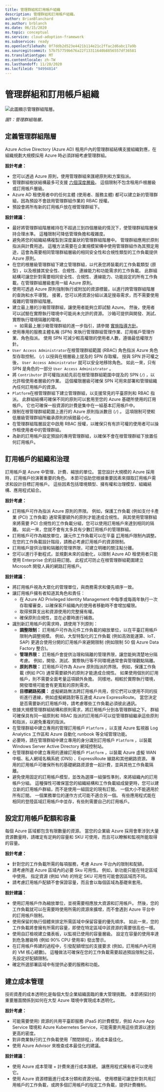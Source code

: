 ```yaml
---
title: 管理群組和訂用帳戶組織
description: 管理群組和訂用帳戶組織。
author: BrianBlanchard
ms.author: brblanch
ms.date: 06/15/2020
ms.topic: conceptual
ms.service: cloud-adoption-framework
ms.subservice: ready
ms.openlocfilehash: 0f7ddb2d523e4421b114e21c2ffac2d6abc17a9b
ms.sourcegitcommit: 57b757759b676a22f13311640b8856557df36581
ms.translationtype: MT
ms.contentlocale: zh-TW
ms.lasthandoff: 11/20/2020
ms.locfileid: "94994814"
---
```

# <a name="management-group-and-subscription-organization"></a>管理群組和訂用帳戶組織

![此圖顯示管理群組階層。](./media/sub-org.png)

_圖1：管理群組階層。_

## <a name="define-a-management-group-hierarchy"></a>定義管理群組階層

Azure Active Directory (Azure AD) 租用戶內的管理群組結構支援組織對應，在組織規劃大規模採用 Azure 時必須詳細考慮管理群組。

**設計考慮：**

- 您可以透過 Azure 原則，使用管理群組來匯總原則和方案指派。
- 管理群組樹狀結構最多可支援 [六個深度層級](/azure/governance/management-groups/overview#hierarchy-of-management-groups-and-subscriptions)。 這個限制不包含租用戶根層級或訂用帳戶層級。
- Azure AD 租使用者中的任何主體 (使用者、服務主體) 都可以建立新的管理群組，因為預設不會啟用管理群組作業的 RBAC 授權。
- 預設會將所有新的訂用帳戶放在根管理群組下。

**設計建議：**

- 最好將管理群組階層維持在不超過三到四個層級的情況下，使管理群組階層保持合理水準。 這種限制可降低管理負擔和複雜度。
- 避免將您的組織結構複製到深度巢狀的管理群組階層中。 管理群組應用於原則指派與計費用途。 這種方法需要在企業規模架構中使用管理群組作為其預定用途，這會為需要相同管理群組層級的相同安全性和合規性類型的工作負載提供 Azure 原則。
- 在您的根層級管理群組下建立管理群組，以代表您將裝載的工作負載類型 (原型) ，以及根據其安全性、合規性、連線能力和功能需求的工作負載。 此群組結構可讓您針對需要相同安全性、合規性、連線能力、功能設定的所有工作負載，在管理群組層級套用一組 Azure 原則。
- 使用可透過 Azure 原則強制執行或附加的資源標籤，以進行跨管理群組階層的查詢和水平導覽。 接著，您可以將資源分組以滿足搜尋需求，而不需要使用複雜的管理群組階層。
- 建立最上層的沙箱管理群組，讓使用者能夠立即試驗 Azure。 然後，使用者可以試驗在實際執行環境中可能尚未允許的資源。 沙箱可提供與開發、測試、實際執行環境隔離的環境。
  - 如需最上層沙箱管理群組的進一步指引，請參閱 [實施指導方針](./implementation-guidelines.md#sandbox-governance-guidance)。
- 使用專用的服務主體名稱 (SPN) 來執行管理群組管理作業、訂用帳戶管理作業、角色指派。 使用 SPN 可減少較高權限的使用者人數，遵循最低權限方針。
- `User Access Administrator`在根管理群組範圍 (RBAC) 角色指派 Azure 角色型存取控制， (`/`) 以授與在根層級上提及的 SPN 存取權。 授與 SPN 許可權之後， `User Access Administrator` 就可以安全地移除角色。 如此一來，只有 SPN 是角色的一部分 `User Access Administrator` 。
- 將 `Contributor` 許可權指派給先前在根管理群組範圍中提及的 SPN (`/`) ，以允許租使用者層級的作業。 這個權限層級可確保 SPN 可用來部署和管理組織內任何訂用帳戶的資源。
- `Platform`在根管理群組下建立管理群組，以支援常見的平臺原則和 RBAC 指派。 此群組結構可確保不同的原則可以套用至您的 Azure 基礎所使用的訂用帳戶。 它也可確保一般資源的計費是集中在一組基本訂用帳戶中。
- 限制在根管理群組範圍上進行的 Azure 原則指派數目 (`/`) 。 這項限制可使較低層級管理群組所繼承原則的偵錯最小化。
- 在管理群組階層設定中啟用 RBAC 授權，以確保只有有許可權的使用者可以操作租使用者中的管理群組。
- 為新的訂用帳戶設定預設的專用管理群組，以確保不會在根管理群組下放置任何訂用帳戶。

## <a name="subscription-organization-and-governance"></a>訂用帳戶的組織和治理

訂用帳戶是 Azure 中管理、計費、縮放的單位。 當您設計大規模的 Azure 採用時，訂用帳戶扮演著重要的角色。 本節可協助您根據重要因素來擷取訂用帳戶需求和設計目標訂用帳戶。 這些因素包括環境類型、擁有權和治理模型、組織結構、應用程式組合。

**設計考慮：**

- 訂用帳戶可作為指派 Azure 原則的界限。 例如，保護工作負載 (例如支付卡產業 (PCI) 工作負載) 通常需要額外的原則才能達成合規性。 與其使用管理群組來將需要 PCI 合規性的工作負載分組，您可以使用訂用帳戶來達到相同的隔離。 如此一來，您就不會有太多具有少數訂用帳戶的管理群組。
- 訂用帳戶可作為縮放單位，讓元件工作負載可以在平臺 [訂](/azure/azure-subscription-service-limits)用帳戶限制內調整。 在您的工作負載設計階段，請務必考慮訂用帳戶的資源限制。
- 訂用帳戶提供治理和隔離的管理界限，可建立明確的關注點分離。
- 您可以進行手動程式，並規劃未來的自動化，以限制 Azure AD 租使用者只能使用 Enterprise 合約註冊訂閱。 此程式可防止在根管理群組範圍建立 Microsoft 開發人員的網路訂用帳戶。

**設計建議：**

- 將訂用帳戶視為大眾化的管理單位，與商務需求和優先順序一致。
- 讓訂用帳戶擁有者知道其角色和責任：
  - 在 Azure AD Privileged Identity Management 中每季或每兩年執行一次存取權審查，以確保客戶組織內的使用者移動時不會增加權限。
  - 取得預算支出和資源使用的完整擁有權。
  - 確保原則合規性，並在必要時進行補救。
- 識別新訂用帳戶的需求時，請使用下列原則：
  - **調整限制：** 訂用帳戶可作為元件工作負載的縮放單位，以在平臺訂用帳戶限制內調整規模。 例如，大型特製化的工作負載 (例如高效能運算、IoT、SAP) 更適合使用分開的訂用帳戶來避開限制 (例如限制 50 個 Azure Data Factory 整合)。
  - **管理界限：** 訂用帳戶會提供治理和隔離的管理界限，讓您能夠清楚地分隔考慮。 例如，開發、測試、實際執行等不同環境通常會與管理觀點隔離。
  - **原則界限：** 訂用帳戶可作為 Azure 原則指派的界限。 例如，保護工作負載 (例如 PCI) 通常需要額外的原則才能達成合規性。 如果使用個別的訂用帳戶，則不需要全面考量這項額外負擔。 同樣地，相較於實際執行環境，開發環境可能會有更寬鬆的原則需求。
  - **目標網路拓撲：** 虛擬網路無法跨訂用帳戶共用，但它們可以使用不同的技術進行連線，例如虛擬網路對等互連或 Azure ExpressRoute。 當您決定是否需要新的訂用帳戶時，請考慮哪些工作負載必須彼此通訊。
- 依據大規模管理群組結構和原則需求，將訂用帳戶分到各管理群組之下。 群組可確保具有同一組原則和 RBAC 指派的訂用帳戶可以從管理群組繼承這些原則和指派，以避免重複的指派。
- 在管理群組中建立專用的管理訂用帳戶 `Platform` ，以支援 Azure 監視器 Log Analytics 工作區和 Azure 自動化 runbook 等全域管理功能。
- 必要時，請在管理群組中建立專用的身分識別訂用帳戶 `Platform` ，以裝載 Windows Server Active Directory 網域控制站。
- 在管理群組中建立專用的連線訂用帳戶 `Platform` ，以裝載 Azure 虛擬 WAN 中樞、私人網域名稱系統 (DNS) 、ExpressRoute 線路和其他網路資源。 專用的訂用帳戶可確保所有的基礎網路資源會一起計費，並與其他工作負載隔離。
- 避免使用固定的訂用帳戶模型，並改為選擇一組彈性準則，來將組織內的訂用帳戶分組。 這種彈性可確保當您的組織結構和工作負載組成變更時，您可以建立新的訂用帳戶群組，而不是使用一組固定的現有訂閱。 一個大小不能適用於所有訂閱。 一個業務單位的運作方式可能不適合另一個。 有些應用程式能在相同的登陸區域訂用帳戶中並存，有些則需要自己的訂用帳戶。

## <a name="configure-subscription-quota-and-capacity"></a>設定訂用帳戶配額和容量

每個 Azure 區域都包含有限數量的資源。 當您的企業級 Azure 採用會牽涉到大量資源數量時，請確定有足夠的容量和 SKU 可使用，而且可以瞭解和監視所能取得的容量。

**設計考慮：**

- 針對您的工作負載所需的每項服務，考慮 Azure 平台內的限制和配額，
- 請考慮所選 Azure 區域內的必要 Sku 可用性。 例如，新功能只能在特定區域中使用。 指定資源 (例如 VM) 的特定 SKU 可用性可能會因區域而不同。
- 請考慮訂用帳戶配額不會保證容量，而且會以每個區域為基礎來套用。

**設計建議：**

- 使用訂用帳戶作為縮放單位，並視需要相應放大資源和訂用帳戶。 然後，您的工作負載就可以在需要時使用所需的資源來擴增，而不會遇到 Azure 平台中的訂用帳戶限制。
- 使用保留的執行個體來排定所需區域中保留容量的優先順序。 如此一來，您的工作負載將會擁有所需的容量，即使在特定區域中該資源的需要很高也一樣。
- 使用自訂檢視建立儀表板，以監視已使用的容量層級。 設定在容量的使用率達到危急層級時 (例如 90% CPU 使用率) 發出警示。
- 在訂用帳戶佈建的過程中，引發配額增加的支援要求 (例如，訂用帳戶內可用的 VM 核心總數)。 這種做法可確保在您的工作負載需要超過預設限制之前，先設定好配額限制。
- 確定所選部署區域中有提供必要的服務和功能。

## <a name="establish-cost-management"></a>建立成本管理

技術資產的成本透明化是每個大型企業組織面臨的重大管理挑戰。 本節將探討的重要層面關係到如何在大型 Azure 環境中實現成本透明化。

**設計考慮：**

- 可能需要使用) 資源的共用平臺即服務 (PaaS 的計費模型，例如 Azure App Service 環境和 Azure Kubernetes Service，可能需要共用這些資源以達到更高的密度。
- 對非商業執行的工作負載使用「關閉排程」，將成本最佳化。
- 使用 Azure Advisor 來檢查成本最佳化的建議。

**設計建議：**

- 使用 Azure 成本管理 + 計費來進行成本匯總。 讓應用程式擁有者可以使用它。
- 使用 Azure 資源標籤進行成本分類和資源分組。 使用標籤可讓您針對共用訂用帳戶的工作負載，或跨多個訂用帳戶的指定工作負載，提供計費機制。
